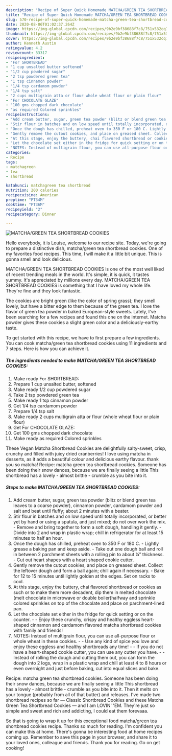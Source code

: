 ```yaml
---
description: "Recipe of Super Quick Homemade MATCHA/GREEN TEA SHORTBREAD COOKIES"
title: "Recipe of Super Quick Homemade MATCHA/GREEN TEA SHORTBREAD COOKIES"
slug: 570-recipe-of-super-quick-homemade-matcha-green-tea-shortbread-cookies
date: 2020-08-06T01:02:37.264Z
image: https://img-global.cpcdn.com/recipes/9b2e9bf38688f7c8/751x532cq70/matchagreen-tea-shortbread-cookies-recipe-main-photo.jpg
thumbnail: https://img-global.cpcdn.com/recipes/9b2e9bf38688f7c8/751x532cq70/matchagreen-tea-shortbread-cookies-recipe-main-photo.jpg
cover: https://img-global.cpcdn.com/recipes/9b2e9bf38688f7c8/751x532cq70/matchagreen-tea-shortbread-cookies-recipe-main-photo.jpg
author: Kenneth Austin
ratingvalue: 4.2
reviewcount: 33317
recipeingredient:
- "For SHORTBREAD"
- "1 cup unsalted butter softened"
- "1/2 cup powdered sugar"
- "2 tsp powdered green tea"
- "1 tsp cinnamon powder"
- "1/4 tsp cardamom powder"
- "1/4 tsp salt"
- "2 cups multigrain atta or flour whole wheat flour or plain flour"
- "For CHOCOLATE GLAZE"
- "100 gms chopped dark chocolate"
- "as required Colored sprinkles"
recipeinstructions:
- "Add cream butter, sugar, green tea powder (blitz or blend green tea leaves to a coarse powder), cinnamon powder, cardamom powder and salt and beat until fluffy; about 2 minutes with a beater."
- "Stir flour in batches and on low speed until totally incorporated, or better yet by hand or using a spatula, and just mixed; do not over work the mix. Remove and bring together to form a soft dough, handling it gently. Divide into 2 and wrap in plastic wrap; chill in refrigerator for at least 15 minutes to half an hour."
- "Once the dough has chilled, preheat oven to 350 F or 180 C. Lightly grease a baking pan and keep aside. Take out one dough ball and roll in between 2 parchment sheets with a rolling pin to about ¼” thickness. Cut out heart shapes with a heart shaped cookie cutter."
- "Gently remove the cutout cookies, and place on greased sheet. Collect the leftover dough and form a ball again; chill again if necessary. Bake for 12 to 15 minutes until lightly golden at the edges. Set on racks to cool."
- "At this stage, enjoy the buttery, chai flavored shortbread or cookies as such or to make them more decadent, dip them in melted chocolate (melt chocolate in microwave or double boiler)halfway and sprinkle colored sprinkles on top of the chocolate and place on parchment-lined pan."
- "Let the chocolate set either in the fridge for quick setting or on the counter.  Enjoy these crunchy, crispy and healthy eggless heart-shaped cinnamon and cardamom flavored matcha shortbread cookies with family and friends!"
- "NOTES: Instead of multigrain flour, you can use all-purpose flour or whole wheat in these cookies.  Use any kind of spice you love and enjoy these eggless and healthy shortbreads any time!  If you do not have a heart-shaped cookie cutter, you can use any cutter you have.  Instead of rolling the dough and cutting them out, you can form the dough into 2 logs, wrap in a plastic wrap and chill at least 4 to 8 hours or even overnight and just before baking, cut into equal slices and bake."
categories:
- Recipe
tags:
- matchagreen
- tea
- shortbread

katakunci: matchagreen tea shortbread 
nutrition: 200 calories
recipecuisine: American
preptime: "PT34M"
cooktime: "PT36M"
recipeyield: "2"
recipecategory: Dinner

---
```



![MATCHA/GREEN TEA SHORTBREAD COOKIES](https://img-global.cpcdn.com/recipes/9b2e9bf38688f7c8/751x532cq70/matchagreen-tea-shortbread-cookies-recipe-main-photo.jpg)

Hello everybody, it is Louise, welcome to our recipe site. Today, we're going to prepare a distinctive dish, matcha/green tea shortbread cookies. One of my favorites food recipes. This time, I will make it a little bit unique. This is gonna smell and look delicious.

MATCHA/GREEN TEA SHORTBREAD COOKIES is one of the most well liked of recent trending meals in the world. It's simple, it is quick, it tastes yummy. It's appreciated by millions every day. MATCHA/GREEN TEA SHORTBREAD COOKIES is something that I have loved my whole life. They're fine and they look fantastic.

The cookies are bright green (like the color of spring grass); they smell lovely, but have a bitter edge to them because of the green tea. I love the flavor of green tea powder in baked European-style sweets. Lately, I&#39;ve been searching for a few recipes and found this one on the internet. Matcha powder gives these cookies a slight green color and a deliciously-earthy taste.


To get started with this recipe, we have to first prepare a few ingredients. You can cook matcha/green tea shortbread cookies using 11 ingredients and 7 steps. Here is how you can achieve it.

<!--inarticleads1-->

##### The ingredients needed to make MATCHA/GREEN TEA SHORTBREAD COOKIES:

1. Make ready For SHORTBREAD:
1. Prepare 1 cup unsalted butter, softened
1. Make ready 1/2 cup powdered sugar
1. Take 2 tsp powdered green tea
1. Make ready 1 tsp cinnamon powder
1. Get 1/4 tsp cardamom powder
1. Prepare 1/4 tsp salt
1. Make ready 2 cups multigrain atta or flour (whole wheat flour or plain flour)
1. Get For CHOCOLATE GLAZE:
1. Get 100 gms chopped dark chocolate
1. Make ready as required Colored sprinkles


These Vegan Matcha Shortbread Cookies are delightfully salty-sweet, crisp, crunchy and filled with juicy dried cranberries! I love using matcha in desserts, as it adds a beautiful colour and delicious earthy flavour. thank you so matcha! Recipe: matcha green tea shortbread cookies. Someone has been doing their snow dances, because we are finally seeing a little This shortbread has a lovely - almost brittle - crumble as you bite into it. 

<!--inarticleads2-->

##### Steps to make MATCHA/GREEN TEA SHORTBREAD COOKIES:

1. Add cream butter, sugar, green tea powder (blitz or blend green tea leaves to a coarse powder), cinnamon powder, cardamom powder and salt and beat until fluffy; about 2 minutes with a beater.
1. Stir flour in batches and on low speed until totally incorporated, or better yet by hand or using a spatula, and just mixed; do not over work the mix. - Remove and bring together to form a soft dough, handling it gently. - Divide into 2 and wrap in plastic wrap; chill in refrigerator for at least 15 minutes to half an hour.
1. Once the dough has chilled, preheat oven to 350 F or 180 C. - Lightly grease a baking pan and keep aside. - Take out one dough ball and roll in between 2 parchment sheets with a rolling pin to about ¼” thickness. - Cut out heart shapes with a heart shaped cookie cutter.
1. Gently remove the cutout cookies, and place on greased sheet. Collect the leftover dough and form a ball again; chill again if necessary. - Bake for 12 to 15 minutes until lightly golden at the edges. Set on racks to cool.
1. At this stage, enjoy the buttery, chai flavored shortbread or cookies as such or to make them more decadent, dip them in melted chocolate (melt chocolate in microwave or double boiler)halfway and sprinkle colored sprinkles on top of the chocolate and place on parchment-lined pan.
1. Let the chocolate set either in the fridge for quick setting or on the counter. -  - Enjoy these crunchy, crispy and healthy eggless heart-shaped cinnamon and cardamom flavored matcha shortbread cookies with family and friends!
1. NOTES: Instead of multigrain flour, you can use all-purpose flour or whole wheat in these cookies. -  - Use any kind of spice you love and enjoy these eggless and healthy shortbreads any time! -  - If you do not have a heart-shaped cookie cutter, you can use any cutter you have. -  - Instead of rolling the dough and cutting them out, you can form the dough into 2 logs, wrap in a plastic wrap and chill at least 4 to 8 hours or even overnight and just before baking, cut into equal slices and bake.


Recipe: matcha green tea shortbread cookies. Someone has been doing their snow dances, because we are finally seeing a little This shortbread has a lovely - almost brittle - crumble as you bite into it. Then it melts on your tongue (probably from all of that butter) and releases. I&#39;ve made two shortbread recipes so far — Classic Shortbread Cookies and these Matcha Green Tea Shortbread Cookies — and I am LOVIN&#39; &#39;EM. They&#39;re just so simple and sweet and rich and addicting, I could eat them forevaaa. 

So that is going to wrap it up for this exceptional food matcha/green tea shortbread cookies recipe. Thanks so much for reading. I'm confident you can make this at home. There's gonna be interesting food at home recipes coming up. Remember to save this page in your browser, and share it to your loved ones, colleague and friends. Thank you for reading. Go on get cooking!
